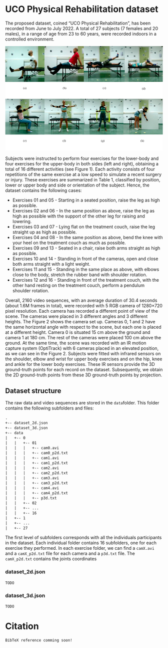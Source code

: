 # UCO Physical Rehabilitation dataset
The proposed dataset, coined “UCO Physical Rehabilitation”, has been recorded from June to July 2022. A total of 27 subjects (7 females and 20 males), in a range of age from 23 to 60 years, were recorded indoors in a controlled environment.

![Examples of some of the exercises included in the dataset: (a) Exercise 01, (b) Exercise 02, (c) Exercise 03, (d) Exercise 04, (e) Exercise 13, (f) Exercise 14, (g) Exercise 15, (h) Exercise 16. All views from the camera 2 viewpoint.](https://raw.githubusercontent.com/AVAuco/ucophyrehab/b956be91c52c689580fd245ccf56506b76d797b7/img/dataset_web_pixel.png)

Subjects were instructed to perform four exercises for the lower-body and four exercises for the upper-body in both sides (left and right), obtaining a total of 16 different activities (see Figure 1). Each activity consists of four repetitions of the same exercise at a low speed to simulate a recent surgery or injury. These exercises are summarized in Table 1, classified by position, lower or upper body and side or orientation of the subject.
Hence, the dataset contains the following cases:
- Exercises 01 and 05 - Starting in a seated position, raise the leg as high as possible.
- Exercises 02 and 06 - In the same position as above, raise the leg as high as possible with the support of the other leg for raising and lowering.
- Exercises 03 and 07 - Lying flat on the treatment couch, raise the leg straight up as high as possible.
- Exercises 04 and 08 - In the same position as above, bend the knee with your heel on the treatment couch as much as possible.
- Exercises 09 and 13 - Seated in a chair, raise both arms straight as high as possible.
- Exercises 10 and 14 - Standing in front of the cameras, open and close both arms straight with a light weight.
- Exercises 11 and 15 - Standing in the same place as above, with elbows close to the body, stretch the rubber band with shoulder rotation.
- Exercises 12 and 16 - Standing in front of the treatment couch, with the other hand resting on the treatment couch, perform a pendulum shoulder rotation.

Overall, 2160 video sequences, with an average duration of 30.4 seconds (about 1.6M frames in total), were recorded with 5 RGB camera of 1280×720 pixel resolution. Each camera has recorded a different point of view of the scene.
The cameras were placed in 3 different angles and 3 different heights. The Figure 2 shows the camera set up. Cameras 0, 1 and 2 have the same horizontal angle with respect to the scene, but each one is placed at a different height. Camera 0 is situated 15 cm above the ground and camera 1 at 180 cm. The rest of the cameras were placed 100 cm above the ground.
At the same time, the scene was recorded with an IR motion capture system (OptiTrack) with 6 cameras placed in an elevated position, as we can see in the Figure 2. Subjects were fitted with infrared sensors on the shoulder, elbow and wrist for upper body exercises and on the hip, knee and ankle for the lower body exercises. These IR sensors provide the 3D ground-truth points for each record on the dataset. Subsequently, we obtain the 2D ground-truth points from these 3D ground-truth points by
projection.

## Dataset structure
The raw data and video sequences are stored in the `data`folder. This folder contains the following subfolders and files:
```
.
+-- dataset_2d.json
+-- dataset_3d.json
+-- data
|   +-- 0
|	|	+-- 01
|	|	|	+-- cam0.avi
|	|	|	+-- cam0_p2d.txt
|	|	|	+-- cam1.avi
|	|	|	+-- cam1_p2d.txt
|	|	|	+-- cam2.avi
|	|	|	+-- cam2_p2d.txt
|	|	|	+-- cam3.avi
|	|	|	+-- cam3_p2d.txt
|	|	|	+-- cam4.avi
|	|	|	+-- cam4_p2d.txt
|	|	|	+-- p3d.txt
|	|	+-- 02
|	|	+-- ...
|	|	+-- 16
|   +-- 1
|	+-- ...
|   +-- 27
```
The first level of subfolders corresponds with all the individuals participants in the dataset. Each individual folder contains 16 subfolders, one for each exercise they performed. In each exercise folder, we can find a `camX.avi` and a `camX_p2d.txt` file for each camera and a `p3d.txt` file. The `camX_p2d.txt` contains the joints coordinates 
### dataset_2d.json
```
TODO
```

### dataset_3d.json
```
TODO
```

# Citation
```
BibTeX reference comming soon!
```
